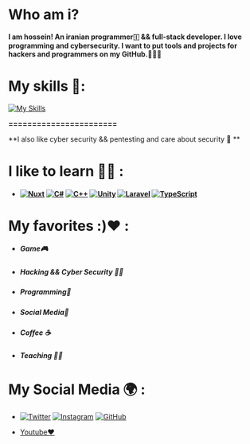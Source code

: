# Who am i?
**I am hossein! An iranian programmer🇮 && full-stack developer. I love programming and cybersecurity. I want to put tools and projects for hackers and programmers on my GitHub.👨‍💻🔥**
# My skills 💪:
[![My Skills](https://skillicons.dev/icons?i=html,css,sass,js,jquery,bootstrap,tailwind,react,next,python,linux,bash,c,git,flask,django,fastapi,ai,go,vue,express,php)](https://github.com/hosseinyn)

**=======================**

**I also like cyber security && pentesting and care about security 🔏 **

# I like to learn 🧑‍🎓 :
- ####  [![Nuxt](https://skillicons.dev/icons?i=nuxt "Nuxt")](https://github.com/hosseinyn) [![C#](https://skillicons.dev/icons?i=cs "C#")](https://github.com/hosseinyn) [![C++](https://skillicons.dev/icons?i=cpp "C++")](https://github.com/hosseinyn) [![Unity](https://skillicons.dev/icons?i=unity "Unity")](https://github.com/hosseinyn) [![Laravel](https://skillicons.dev/icons?i=laravel "Laravel")](https://github.com/hosseinyn)  [![TypeScript](https://skillicons.dev/icons?i=ts "TypeScript")](https://github.com/hosseinyn)

# My favorites :)❤️ :

- ##### Game🎮
- ##### Hacking && Cyber Security 👨‍💻
- ##### Programming📝
- ##### Social Media📰
- ##### Coffee ☕
- ##### Teaching 🧑‍🏫
# My Social Media 🌍 :

- [![Twitter](https://skillicons.dev/icons?i=twitter "Twitter")](https://twitter.com/hosseinyn91 "Twitter") [![Instagram](https://skillicons.dev/icons?i=instagram "Instagram")](https://instagram.com/hosseinyadegarnia "Instagram") [![GitHub](https://skillicons.dev/icons?i=github "GitHub")](https://github.com/hosseinyn "GitHub")

- [Youtube❤️](https://www.youtube.com/channel/UCNxZTpqj7bCLkaWBpvyirSQ "Youtube")
